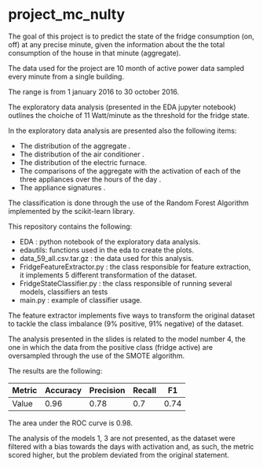 # project_mc_nulty

The goal of this project is to predict the state of the fridge consumption (on, off) at any precise minute,
given the information about the the total consumption of the house in that minute (aggregate).

The data used for the project are 10 month of active power data sampled every minute from a single building.

The range is from 1 january 2016 to 30 october 2016.

The exploratory data analysis (presented in the EDA jupyter notebook) outlines the choiche of 11 Watt/minute as the threshold for the fridge state.

In the exploratory data analysis are presented also the following items:

- The distribution of the aggregate .
- The distribution of the air conditioner .
- The distribution of the electric furnace.
- The comparisons of the aggregate with the activation of each of the three appliances over the hours of the day .
- The appliance signatures . 

The classification is done through the use of the Random Forest Algorithm implemented by the scikit-learn library.

This repository contains the following:
- EDA : python notebook of the exploratory data analysis.
- edautils: functions used in the eda to create the plots.
- data_59_all.csv.tar.gz : the data used for this analysis.
- FridgeFeatureExtractor.py : the class responsible for feature extraction, it implements 5 different transformation of the dataset.
- FridgeStateClassifier.py : the class responsible of running several models, classifiers an tests
- main.py : example of classifier usage.

The feature extractor implements five ways to transform the original dataset to tackle the class imbalance (9% positive, 91% negative) of the dataset.   

The analysis presented in the slides is  related to the model number 4, the one in which the data from the positive class (fridge active) are oversampled  through the use of the SMOTE algorithm.

The results are the following:
 
Metric| Accuracy | Precision| Recall | F1 |
--- | --- | --- | --- |--- |
Value | 0.96 | 0.78 | 0.7 | 0.74 |

The area under the ROC curve is 0.98.

The analysis of the models 1, 3 are not presented, as the dataset were filtered with a bias towards the days with activation and, as such, the metric scored higher, but the problem deviated from the original statement.

